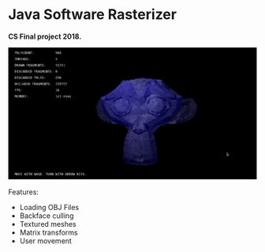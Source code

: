 # Java Software Rasterizer

**CS Final project 2018.**

![screenshot](screenshot.png)

Features:

* Loading OBJ Files
* Backface culling
* Textured meshes
* Matrix transforms
* User movement